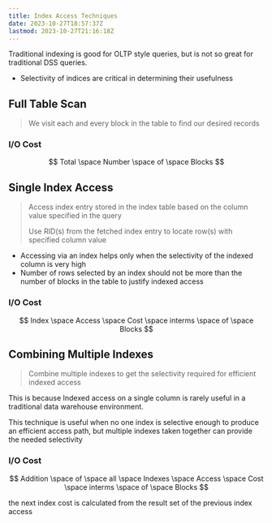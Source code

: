 ```yaml
---
title: Index Access Techniques
date: 2023-10-27T18:57:37Z
lastmod: 2023-10-27T21:16:18Z
---
```


<span class="text-highlight">Traditional indexing is good for OLTP style queries, but is not so great for traditional DSS queries.</span>

* Selectivity of indices are critical in determining their usefulness

## Full Table Scan

> We visit each and every block in the table to find our desired records

### I/O Cost

$$
Total \space Number \space of \space Blocks
$$

## Single Index Access

> Access index entry stored in the index table based on the column value specified in the query
>
> Use RID(s) from the fetched index entry to locate row(s) with specified column value

* Accessing via an index helps only when the selectivity of the indexed column is very high
* Number of rows selected by an index should not be more than the number of blocks in the table to justify indexed access

### I/O Cost

$$
Index \space Access \space Cost \space interms \space of \space Blocks
$$

## Combining Multiple Indexes

> Combine multiple indexes to get the selectivity required for efficient indexed access

This is because Indexed access on a single column is rarely useful in a traditional data warehouse environment.

This technique is useful when no one index is selective enough to produce an efficient access path, but multiple indexes taken together can provide the needed selectivity

### I/O Cost

$$
Addition \space of \space all \space Indexes \space Access \space Cost \space interms \space of \space Blocks
$$

the next index cost is calculated from the result set of the previous index access
